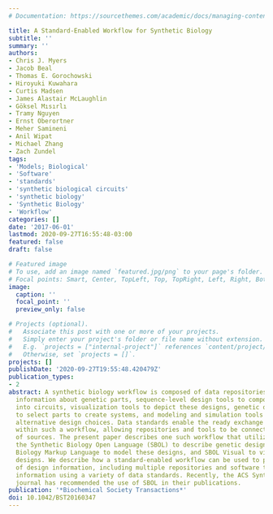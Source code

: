 ```yaml
---
# Documentation: https://sourcethemes.com/academic/docs/managing-content/

title: A Standard-Enabled Workflow for Synthetic Biology
subtitle: ''
summary: ''
authors:
- Chris J. Myers
- Jacob Beal
- Thomas E. Gorochowski
- Hiroyuki Kuwahara
- Curtis Madsen
- James Alastair McLaughlin
- Göksel Mısırlı
- Tramy Nguyen
- Ernst Oberortner
- Meher Samineni
- Anil Wipat
- Michael Zhang
- Zach Zundel
tags:
- 'Models; Biological'
- 'Software'
- 'standards'
- 'synthetic biological circuits'
- 'synthetic biology'
- 'Synthetic Biology'
- 'Workflow'
categories: []
date: '2017-06-01'
lastmod: 2020-09-27T16:55:48-03:00
featured: false
draft: false

# Featured image
# To use, add an image named `featured.jpg/png` to your page's folder.
# Focal points: Smart, Center, TopLeft, Top, TopRight, Left, Right, BottomLeft, Bottom, BottomRight.
image:
  caption: ''
  focal_point: ''
  preview_only: false

# Projects (optional).
#   Associate this post with one or more of your projects.
#   Simply enter your project's folder or file name without extension.
#   E.g. `projects = ["internal-project"]` references `content/project/deep-learning/index.md`.
#   Otherwise, set `projects = []`.
projects: []
publishDate: '2020-09-27T19:55:48.420479Z'
publication_types:
- 2
abstract: A synthetic biology workflow is composed of data repositories that provide
  information about genetic parts, sequence-level design tools to compose these parts
  into circuits, visualization tools to depict these designs, genetic design tools
  to select parts to create systems, and modeling and simulation tools to evaluate
  alternative design choices. Data standards enable the ready exchange of information
  within such a workflow, allowing repositories and tools to be connected from a diversity
  of sources. The present paper describes one such workflow that utilizes, among others,
  the Synthetic Biology Open Language (SBOL) to describe genetic designs, the Systems
  Biology Markup Language to model these designs, and SBOL Visual to visualize these
  designs. We describe how a standard-enabled workflow can be used to produce types
  of design information, including multiple repositories and software tools exchanging
  information using a variety of data standards. Recently, the ACS Synthetic Biology
  journal has recommended the use of SBOL in their publications.
publication: '*Biochemical Society Transactions*'
doi: 10.1042/BST20160347
---
```

